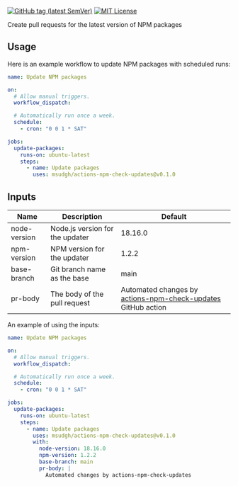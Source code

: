 [![GitHub tag (latest SemVer)](https://img.shields.io/github/v/tag/msudgh/actions-npm-check-updates?style=social)](
  https://github.com/msudgh/actions-npm-check-updates/releases
)
[![MIT License](https://img.shields.io/badge/license-MIT-brightgreen?style=social)](
  https://mit-license.org/msudgh
)

Create pull requests for the latest version of NPM packages

## Usage
Here is an example workflow to update NPM packages with scheduled runs:

```yaml
name: Update NPM packages

on:
  # Allow manual triggers.
  workflow_dispatch:

  # Automatically run once a week.
  schedule:
    - cron: "0 0 1 * SAT"

jobs:
  update-packages:
    runs-on: ubuntu-latest
    steps:
      - name: Update packages
        uses: msudgh/actions-npm-check-updates@v0.1.0
```

## Inputs
| Name | Description | Default |
| ---- | ----------- | ------- |
| node-version | Node.js version for the updater | 18.16.0 |
| npm-version | NPM version for the updater | 1.2.2 |
| base-branch | Git branch name as the base | main |
| pr-body | The body of the pull request | Automated changes by [actions-npm-check-updates](https://github.com/msudgh/actions-npm-check-updates) GitHub action |

An example of using the inputs:

```yaml
name: Update NPM packages

on:
  # Allow manual triggers.
  workflow_dispatch:

  # Automatically run once a week.
  schedule:
    - cron: "0 0 1 * SAT"

jobs:
  update-packages:
    runs-on: ubuntu-latest
    steps:
      - name: Update packages
        uses: msudgh/actions-npm-check-updates@v0.1.0
        with:
          node-version: 18.16.0
          npm-version: 1.2.2
          base-branch: main
          pr-body: |
            Automated changes by actions-npm-check-updates
```
